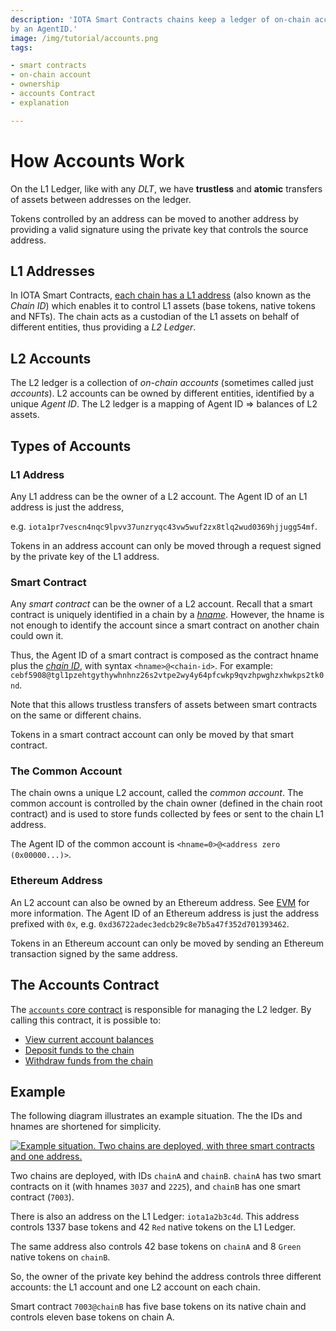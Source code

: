 ```yaml
---
description: 'IOTA Smart Contracts chains keep a ledger of on-chain account balances. On-chain accounts are identified
by an AgentID.'
image: /img/tutorial/accounts.png
tags:

- smart contracts
- on-chain account
- ownership
- accounts Contract
- explanation

---
```

# How Accounts Work

On the L1 Ledger, like with any _DLT_, we have **trustless** and **atomic** transfers of assets between addresses on the
ledger.

Tokens controlled by an address can be moved to another address by providing a valid signature using the private key
that controls the source address.

## L1 Addresses

In IOTA Smart Contracts, [each chain has a L1 address](../explanations/states.md#digital-assets-on-the-chain) (also known as the _Chain
ID_) which enables it to control L1 assets (base tokens, native tokens and NFTs).
The chain acts as a custodian of the L1 assets on behalf of different entities, thus providing a _L2 Ledger_.

## L2 Accounts

The L2 ledger is a collection of _on-chain accounts_ (sometimes called just _accounts_).
L2 accounts can be owned by different entities, identified by a unique _Agent ID_.
The L2 ledger is a mapping of Agent ID => balances of L2 assets.

## Types of Accounts

### L1 Address

Any L1 address can be the owner of a L2 account.
The Agent ID of an L1 address is just the address,

e.g. `iota1pr7vescn4nqc9lpvv37unzryqc43vw5wuf2zx8tlq2wud0369hjjugg54mf`.

Tokens in an address account can only be moved through a request signed by the private key of the L1 address.

### Smart Contract

Any _smart contract_ can be the owner of a L2 account. Recall that a smart
contract is uniquely identified in a chain by a [_hname_](smart-contract-anatomy.md#identifying-a-smart-contract).
However, the hname is not enough to identify the account since a smart contract on another chain could own it.

Thus, the Agent ID of a smart contract is composed as the contract hname plus the [_chain
ID_](states.md#digital-assets-on-the-chain), with syntax `<hname>@<chain-id>`. For
example: `cebf5908@tgl1pzehtgythywhnhnz26s2vtpe2wy4y64pfcwkp9qvzhpwghzxhwkps2tk0nd`.

Note that this allows trustless transfers of assets between smart contracts on the same or different chains.

Tokens in a smart contract account can only be moved by that smart contract.

### The Common Account

The chain owns a unique L2 account, called the _common account_.
The common account is controlled by the chain owner (defined in the chain root contract) and is used to store funds
collected by fees or sent to the chain L1 address.

The Agent ID of the common account is `<hname=0>@<address zero (0x00000...)>`.

### Ethereum Address

An L2 account can also be owned by an Ethereum address. See [EVM](../introduction.md) for more information.
The Agent ID of an Ethereum address is just the address prefixed with `0x`,
e.g. `0xd36722adec3edcb29c8e7b5a47f352d701393462`.

Tokens in an Ethereum account can only be moved by sending an Ethereum transaction signed by the same address.

## The Accounts Contract

The [`accounts` core contract](../reference/core-contracts/accounts.md) is responsible for managing the L2 ledger.
By calling this contract, it is possible to:

- [View current account balances](../how-tos/get-balance.md)
- [Deposit funds to the chain](../how-tos/EVM/send-funds-from-L1-to-L2.md)
- [Withdraw funds from the chain](../how-tos/send-assets-to-l1.mdx)

## Example

The following diagram illustrates an example situation.
The the IDs and hnames are shortened for simplicity.

[![Example situation. Two chains are deployed, with three smart contracts and one address.](/img/tutorial/accounts.png)](/img/tutorial/accounts.png)

Two chains are deployed, with IDs `chainA` and `chainB`.
`chainA` has two smart contracts on it (with hnames `3037` and `2225`), and `chainB` has one smart contract (`7003`).

There is also an address on the L1 Ledger: `iota1a2b3c4d`.
This address controls 1337 base tokens and 42 `Red` native tokens on the L1 Ledger.

The same address also controls 42 base tokens on `chainA` and 8 `Green` native tokens on `chainB`.

So, the owner of the private key behind the address controls three different accounts: the L1 account and one L2 account
on each chain.

Smart contract `7003@chainB` has five base tokens on its native chain and controls eleven base tokens on chain A.
